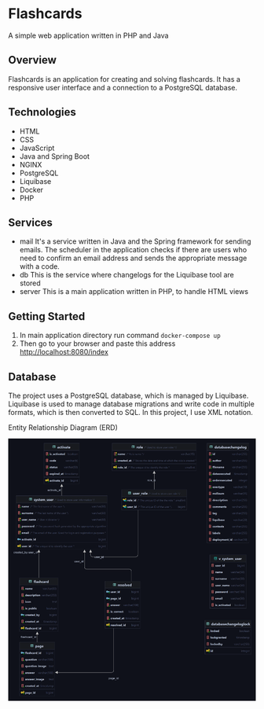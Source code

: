 # Flashcards

A simple web application written in PHP and Java

## Overview

Flashcards is an application for creating and solving flashcards. It has a responsive user interface and a connection to a PostgreSQL database.

## Technologies

* HTML
* CSS
* JavaScript
* Java and Spring Boot
* NGINX
* PostgreSQL
* Liquibase
* Docker
* PHP

## Services
* mail
  It's a service written in Java and the Spring framework for sending emails. The scheduler in the application checks if there are users who need to confirm an email address and sends the appropriate message with a code.
* db
  This is the service where changelogs for the Liquibase tool are stored
* server
  This is a main application written in PHP, to handle HTML views

## Getting Started

1. In main application directory run command `docker-compose up`
2. Then go to your browser and paste this address [http://localhost:8080/index](http://localhost:8080/index)

## Database

The project uses a PostgreSQL database, which is managed by Liquibase. Liquibase is used to manage database migrations and write code in multiple formats, which is then converted to SQL. In this project, I use XML notation.

Entity Relationship Diagram (ERD)

![DB_ERD_SCHEMA.png](doc/DB_ERD_SCHEMA.png)
